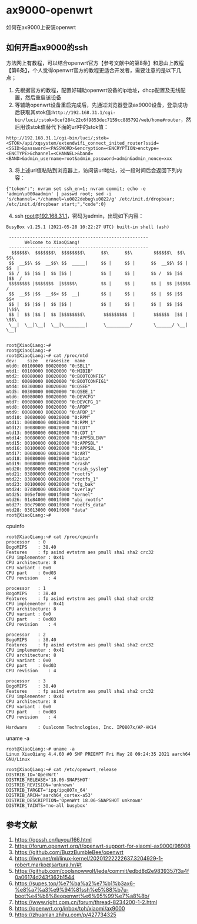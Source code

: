 # ax9000-openwrt
如何在ax9000上安装openwrt

## 如何开启ax9000的ssh

方法网上有教程，可以结合openwrt官方【参考文献中的第8条】和恩山上教程【第6条】，个人觉得openwrt官方的教程更适合开发者，需要注意的是以下几点；

1. 先根据官方的教程，配置好辅助openwrt设备的ip地址，dhcp配置及无线配置，然后重启该设备
2. 等辅助openwrt设备重启完成后，先通过浏览器登录ax9000设备，登录成功后获取其stok值:`http://192.168.31.1/cgi-bin/luci/;stok=8cef284c22c6f9853dec7159cc885792/web/home#router`，然后用该stok值替代下面的url中的stok值：

`http://192.168.31.1/cgi-bin/luci/;stok=<STOK>/api/xqsystem/extendwifi_connect_inited_router?ssid=<SSID>&password=<PASSWORD>&encryption=<ENCRYPTION>enctype=<ENCTYPE>&channel=<CHANNEL>&band=<BAND>&admin_username=root&admin_password=admin&admin_nonce=xxx`

3. 将上述url值粘贴到浏览器上，访问该url地址，过一段时间后会返回下列内容：
```
{"token":"; nvram set ssh_en=1; nvram commit; echo -e 'admin\u000aadmin' | passwd root; sed -i 's/channel=.*/channel=\u0022debug\u0022/g' /etc/init.d/dropbear; /etc/init.d/dropbear start;","code":0}
```
4. ssh root@192.168.31.1，密码为admin，出现如下内容：
```
BusyBox v1.25.1 (2021-05-28 10:22:27 UTC) built-in shell (ash)

 -----------------------------------------------------
       Welcome to XiaoQiang!
 -----------------------------------------------------
  $$$$$$\  $$$$$$$\  $$$$$$$$\      $$\      $$\        $$$$$$\  $$\   $$\
 $$  __$$\ $$  __$$\ $$  _____|     $$ |     $$ |      $$  __$$\ $$ | $$  |
 $$ /  $$ |$$ |  $$ |$$ |           $$ |     $$ |      $$ /  $$ |$$ |$$  /
 $$$$$$$$ |$$$$$$$  |$$$$$\         $$ |     $$ |      $$ |  $$ |$$$$$  /
 $$  __$$ |$$  __$$< $$  __|        $$ |     $$ |      $$ |  $$ |$$  $$<
 $$ |  $$ |$$ |  $$ |$$ |           $$ |     $$ |      $$ |  $$ |$$ |\$$\
 $$ |  $$ |$$ |  $$ |$$$$$$$$\       $$$$$$$$$  |       $$$$$$  |$$ | \$$\
 \__|  \__|\__|  \__|\________|      \_________/        \______/ \__|  \__|


root@XiaoQiang:~#
root@XiaoQiang:~#
root@XiaoQiang:~# cat /proc/mtd
dev:    size   erasesize  name
mtd0: 00100000 00020000 "0:SBL1"
mtd1: 00100000 00020000 "0:MIBIB"
mtd2: 00080000 00020000 "0:BOOTCONFIG"
mtd3: 00080000 00020000 "0:BOOTCONFIG1"
mtd4: 00300000 00020000 "0:QSEE"
mtd5: 00300000 00020000 "0:QSEE_1"
mtd6: 00080000 00020000 "0:DEVCFG"
mtd7: 00080000 00020000 "0:DEVCFG_1"
mtd8: 00080000 00020000 "0:APDP"
mtd9: 00080000 00020000 "0:APDP_1"
mtd10: 00080000 00020000 "0:RPM"
mtd11: 00080000 00020000 "0:RPM_1"
mtd12: 00080000 00020000 "0:CDT"
mtd13: 00080000 00020000 "0:CDT_1"
mtd14: 00080000 00020000 "0:APPSBLENV"
mtd15: 00100000 00020000 "0:APPSBL"
mtd16: 00100000 00020000 "0:APPSBL_1"
mtd17: 00080000 00020000 "0:ART"
mtd18: 00080000 00020000 "bdata"
mtd19: 00080000 00020000 "crash"
mtd20: 00080000 00020000 "crash_syslog"
mtd21: 03800000 00020000 "rootfs"
mtd22: 03800000 00020000 "rootfs_1"
mtd23: 00100000 00020000 "cfg_bak"
mtd24: 07d80000 00020000 "overlay"
mtd25: 005ef000 0001f000 "kernel"
mtd26: 01e84000 0001f000 "ubi_rootfs"
mtd27: 00c79000 0001f000 "rootfs_data"
mtd28: 03013000 0001f000 "data"
root@XiaoQiang:~#  
```

cpuinfo
```
root@XiaoQiang:~# cat /proc/cpuinfo
processor	: 0
BogoMIPS	: 38.40
Features	: fp asimd evtstrm aes pmull sha1 sha2 crc32
CPU implementer	: 0x41
CPU architecture: 8
CPU variant	: 0x0
CPU part	: 0xd03
CPU revision	: 4

processor	: 1
BogoMIPS	: 38.40
Features	: fp asimd evtstrm aes pmull sha1 sha2 crc32
CPU implementer	: 0x41
CPU architecture: 8
CPU variant	: 0x0
CPU part	: 0xd03
CPU revision	: 4

processor	: 2
BogoMIPS	: 38.40
Features	: fp asimd evtstrm aes pmull sha1 sha2 crc32
CPU implementer	: 0x41
CPU architecture: 8
CPU variant	: 0x0
CPU part	: 0xd03
CPU revision	: 4

processor	: 3
BogoMIPS	: 38.40
Features	: fp asimd evtstrm aes pmull sha1 sha2 crc32
CPU implementer	: 0x41
CPU architecture: 8
CPU variant	: 0x0
CPU part	: 0xd03
CPU revision	: 4

Hardware	: Qualcomm Technologies, Inc. IPQ807x/AP-HK14
```

uname -a
```
root@XiaoQiang:~# uname -a
Linux XiaoQiang 4.4.60 #0 SMP PREEMPT Fri May 28 09:24:35 2021 aarch64 GNU/Linux
```

```
root@XiaoQiang:~# cat /etc/openwrt_release
DISTRIB_ID='OpenWrt'
DISTRIB_RELEASE='18.06-SNAPSHOT'
DISTRIB_REVISION='unknown'
DISTRIB_TARGET='ipq/ipq807x_64'
DISTRIB_ARCH='aarch64_cortex-a53'
DISTRIB_DESCRIPTION='OpenWrt 18.06-SNAPSHOT unknown'
DISTRIB_TAINTS='no-all busybox'
```

## 参考文献
1. https://opssh.cn/luyou/166.html
2. https://forum.openwrt.org/t/openwrt-support-for-xiaomi-ax9000/98908
3. https://github.com/BuzzBumbleBee/openwrt
4. https://lwn.net/ml/linux-kernel/20201222222637.3204929-1-robert.marko@sartura.hr/#t
5. https://github.com/coolsnowwolf/lede/commit/edbd8d2e9839357f3a4f0a06174d243f362b1544
6. https://supes.top/%e7%ba%a2%e7%b1%b3ax6-%e8%a7%a3%e9%94%81ssh%e5%88%b7u-boot%e4%b8%8eopenwrt%e6%95%99%e7%a8%8b/
7. https://www.right.com.cn/forum/thread-8234200-1-2.html
8. https://openwrt.org/inbox/toh/xiaomi/ax9000
9. https://zhuanlan.zhihu.com/p/427734325


